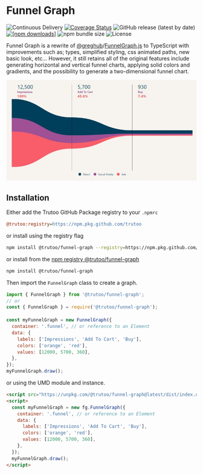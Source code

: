 # Funnel Graph

![Continuous Delivery](https://github.com/trutoo/funnel-graph/workflows/Continuous%20Delivery/badge.svg)
[![Coverage Status](https://coveralls.io/repos/github/trutoo/funnel-graph/badge.svg?branch=master)](https://coveralls.io/github/trutoo/funnel-graph?branch=master) ![GitHub release (latest by date)](https://img.shields.io/github/v/release/trutoo/funnel-graph) [![[npm downloads]](https://img.shields.io/npm/dt/@trutoo/funnel-graph)](https://www.npmjs.com/package/@trutoo/funnel-graph) ![npm bundle size](https://img.shields.io/bundlephobia/minzip/@trutoo/funnel-graph/latest) ![License](https://img.shields.io/github/license/trutoo/funnel-graph?kill_cache=0)

Funnel Graph is a rewrite of [@greghub](https://github.com/greghub)/[FunnelGraph.js](https://github.com/greghub/funnel-graph-js) to TypeScript with improvements such as; types, simplified styling, css animated paths, new basic look, etc... However, it still retains all of the original features include generating horizontal and vertical funnel charts, applying solid colors and gradients, and the possibility to generate a two-dimensional funnel chart.

![Screenshot of funnel graph](examples/screenshot.jpg)

## Installation

Either add the Trutoo GitHub Package registry to your `.npmrc`

```ini
@trutoo:registry=https://npm.pkg.github.com/trutoo
```

or install using the registry flag

```bash
npm install @trutoo/funnel-graph --registry=https://npm.pkg.github.com/trutoo
```

or install from the [npm registry @trutoo/funnel-graph](https://www.npmjs.com/package/@trutoo/funnel-graph)

```bash
npm install @trutoo/funnel-graph
```

Then import the `FunnelGraph` class to create a graph.

```javascript
import { FunnelGraph } from '@trutoo/funnel-graph';
// or
const { FunnelGraph } = require('@trutoo/funnel-graph');

const myFunnelGraph = new FunnelGraph({
  container: '.funnel', // or reference to an Element
  data: {
    labels: ['Impressions', 'Add To Cart', 'Buy'],
    colors: ['orange', 'red'],
    values: [12000, 5700, 360],
  },
});
myFunnelGraph.draw();
```

or using the UMD module and instance.

```html
<script src="https://unpkg.com/@trutoo/funnel-graph@latest/dist/index.umd.min.js"></script>
<script>
  const myFunnelGraph = new fg.FunnelGraph({
    container: '.funnel', // or reference to an Element
    data: {
      labels: ['Impressions', 'Add To Cart', 'Buy'],
      colors: ['orange', 'red'],
      values: [12000, 5700, 360],
    },
  });
  myFunnelGraph.draw();
</script>
```
